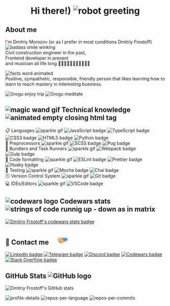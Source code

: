 <!--title start-->
<h1 align="center">Hi there!) <img src="https://user-images.githubusercontent.com/74038190/221352989-518609ab-b4d1-459e-929f-a08cd2bd9b3c.gif" height="50" width="50" alt="robot greeting"></h1>
<!--title end-->
<!--about me start-->
<section>
  <h2>About me</h2>    
  <span>I'm Dmitriy Morozov (or as I prefer in most conditions Dmitriy Frostoff) <img src="https://user-images.githubusercontent.com/74038190/212744289-c46f1717-bfc9-4724-8ef3-4b08e3583110.gif" height="32" width="32" alt="badass smile winking"><br>
  Civil construction engineer in the past, <br>
  Frontend developer in present <br>
  and musician all life long 🎼🎸🎤🎹🎹🎹🎹🎹🎹🎹🥁</span>
  <p>
    <img src="https://user-images.githubusercontent.com/74038190/238200839-9c351cb9-c9a2-4b20-8420-e96b8331a53b.gif" height="32" alt="facts word animated">
    <br>
    Positive, sympathetic, responsible, friendly person that likes learning how to learn to reach mastery in interesting business.
  </p>
  <img src="https://i.pinimg.com/originals/17/bc/93/17bc93709623f3d656249027fb1df1ff.gif" alt="Grogu enjoy trip" height="75"> <img src="https://media.tenor.com/9vZ20T7kkvAAAAAC/baby-yoda.gif" alt="Grogu meditate" height="75">
</section>
<!--about me end-->
<!--Languages and technologies start-->
<section>
  <h2>
    <img src="https://media1.giphy.com/media/v1.Y2lkPTc5MGI3NjExdGx4aThxcXd2MXJ4a3BvcjJlZnVybmRtNjhvdGNsNTE5c2VnN3ltcSZlcD12MV9pbnRlcm5hbF9naWZfYnlfaWQmY3Q9cw/QZgmnqMZzT9jv5plSA/giphy.gif" width="32" alt="magic wand gif">
    Technical knowledge
    <img src="https://media2.giphy.com/media/QssGEmpkyEOhBCb7e1/giphy.gif?cid=ecf05e47a0n3gi1bfqntqmob8g9aid1oyj2wr3ds3mg700bl&rid=giphy.gif" width="32" alt="animated empty closing html tag"></h2>   
  <div>
    <span>
      📋 Languages
      <img src="https://media.tenor.com/3nT-5pb890wAAAAj/sparkle.gif" width="32" alt="sparkle gif">
    </span>
    <img src="https://img.shields.io/badge/-javascript-%23090909?style=for-the-badge&logo=javascript" height="24" alt="JavaScript badge">
    <img src="https://img.shields.io/badge/-typescript-%23090909?style=for-the-badge&logo=typescript" height="24" alt="TypeScript badge">
    <img src="https://img.shields.io/badge/css3-%23090909.svg?style=for-the-badge&logo=css3&logoColor=%231572B6" height="24" alt="CSS3 badge">
    <img src="https://img.shields.io/badge/-HTML5-%23090909?style=for-the-badge&logo=HTML5" height="24" alt="HTML5 badge">
    <img src="https://img.shields.io/badge/python-%23090909?style=for-the-badge&logo=python&logoColor=ffdd54" height="24" alt="Python badge">
  </div>
  <div>
    <span>
      🚀 Preprocessors
      <img src="https://media.tenor.com/3nT-5pb890wAAAAj/sparkle.gif" width="32" alt="sparkle gif">
    </span>
    <img src="https://img.shields.io/badge/-scss-%23090909?style=for-the-badge&logo=sass" height="24" alt="SCSS badge">
    <img src="https://img.shields.io/badge/Pug-CCC5B2?style=for-the-badge&logo=pug&logoColor=8F6905" height="24" alt="Pug badge">  
  </div>
<!--   <div>
    <span>🚀 Frameworks, Platforms and Libraries <img src="https://media.tenor.com/3nT-5pb890wAAAAj/sparkle.gif" width="32" alt="sparkle gif"></span alt="sparkle gif">   
  </div> -->
  <div>
    <span>
      🔗 Bundlers and Task Runners
      <img src="https://media.tenor.com/3nT-5pb890wAAAAj/sparkle.gif" width="32" alt="sparkle gif">
    </span>
    <img src="https://img.shields.io/badge/-webpack-%23090909?style=for-the-badge&logo=webpack" height="24" alt="Webpack badge">
    <img src="https://img.shields.io/badge/-gulp-%23090909?style=for-the-badge&logo=gulp" height="24" alt="Gulp badge">
  </div>
  <div>
    <span>
      📐 Code formatting
      <img src="https://media.tenor.com/3nT-5pb890wAAAAj/sparkle.gif" width="32" alt="sparkle gif">
    </span>
    <img src="https://img.shields.io/badge/-ESLint-%23090909?style=for-the-badge&logo=ESLint&logoColor=341BAB" height="24" alt="ESLint badge">
    <img src="https://img.shields.io/badge/-prettier-%23090909?style=for-the-badge&logo=prettier&logoColor=F7BA3E" height="24" alt="Prettier badge">
    <img src="https://img.shields.io/badge/-Husky-%23090909?style=for-the-badge&logo=Husky&logoColor=FFFF56" height="24" alt="Husky badge">
  </div>
  <div>
    <span>
      🔔 Testing
      <img src="https://media.tenor.com/3nT-5pb890wAAAAj/sparkle.gif" width="32" alt="sparkle gif">
    </span>
    <img src="https://img.shields.io/badge/mocha-%23090909?style=for-the-badge&logo=mocha&logoColor=8d6748" height="24" alt="Mocha badge">
    <img src="https://img.shields.io/badge/chai-%23090909?style=for-the-badge&logo=chai&logoColor=a40802" height="24" alt="Chai badge">
  </div>
  <div>
    <span>
      🕓 Version Control System
      <img src="https://media.tenor.com/3nT-5pb890wAAAAj/sparkle.gif" width="32" alt="sparkle gif">
    </span>    
    <img src="https://img.shields.io/badge/git-%23090909.svg?style=for-the-badge&logo=git&logoColor=white&logoColor=%23E34234" height="24" alt="Git badge">
  </div>
  <div>
    <span>
      💻 IDEs/Editors
      <img src="https://media.tenor.com/3nT-5pb890wAAAAj/sparkle.gif" width="32" alt="sparkle gif">
    </span>
    <img src="https://img.shields.io/badge/VSCode-%23090909?style=for-the-badge&logo=visual%20studio%20code&logoColor=%231572B6" height="24" alt="VSCode badge">
  </div>
</section>
<!--Languages and technologies end-->
<!--Codewars info start-->
<section>
  <h2>
    <img src="https://camo.githubusercontent.com/b5b4d91ce895d7f23d42e7158dbef776c2037e8b304cb0d960f3cb7311db43a0/68747470733a2f2f6769742e696f2f4a4d643461" alt="codewars logo" width="32"> Codewars stats &nbsp;<img src="https://media4.giphy.com/media/v1.Y2lkPTc5MGI3NjExYjFlODRhM2I5M2EzN2JjNjhiMzkyZjg1OWNlMGI5NmQ5NzdlMmUyMiZlcD12MV9pbnRlcm5hbF9naWZzX2dpZklkJmN0PWc/A06UFEx8jxEwU/giphy.gif" width="48" alt="strings of code runnig up - down as in matrix"></h2>
  <a href="https://www.codewars.com/users/rsschool_78dcfb24c923f558" target="_blank"><img src="https://www.codewars.com/users/rsschool_78dcfb24c923f558/badges/large" alt="Dmitriy Frsotoff's codewars stats badge"></a>
</section>
<!--Codewars info end-->
<!--Contact me start-->
<section>
  <h2> 📱 Contact me <img src='https://raw.githubusercontent.com/benbahrenburg/benbahrenburg/main/assets/handshake.gif' width="75" alt="handshake gif'"></h2>    
  <a href="https://www.linkedin.com/in/dmitriy-frostoff/"><img src="https://img.shields.io/badge/-linkedin-090909?style=for-the-badge&logo=linkedin" alt="LinkedIn badge"></a>
  <a href="https://t.me/Dmitriy_Frostoff"><img src="https://img.shields.io/badge/-telegram-090909?style=for-the-badge&logo=telegram" alt="Telegram badge"></a>
  <a href="https://discord.com/channels/@Dmitriy-Frostoff#9603"><img src="https://img.shields.io/badge/-Discord-090909?style=for-the-badge&logo=Discord" alt="Discord badge"></a>
  <a href="https://www.codewars.com/users/rsschool_78dcfb24c923f558"><img src="https://img.shields.io/badge/-Codewars-090909?style=for-the-badge&logo=Codewars&logoColor=%23E34234" alt="Codewars badge"></a>
  <a href="https://stackoverflow.com/users/20705648/dmitriy-frostoff"><img src="https://img.shields.io/badge/-Stackoverflow-090909?style=for-the-badge&logo=stack-overflow&logoColor=%23FF4433" alt="Stack Overflow badge"></a>
</section>
<!--Contact me end-->
<!--GitHub Stats start-->
<section>
  <h2> GitHub Stats <img src="https://media1.giphy.com/media/du3J3cXyzhj75IOgvA/giphy.gif?cid=ecf05e47x2g034i9pzwtzzsd3xgg2w9nr94t4tflbbgo3008&rid=giphy.gif" width="32" alt="GitHub logo"> </h2>

  <img src="https://github-readme-stats-sigma-five.vercel.app/api?username=Dmitriy-Frostoff&show_icons=true&theme=tokyonight&count_private=true" alt="Dmitriy Frostoff's GitHub stats">

  <a href="https://github.com/Dmitriy-Frostoff"></a>
  <img src="http://github-profile-summary-cards.vercel.app/api/cards/profile-details?username=Dmitriy-Frostoff&theme=tokyonight&layout=compact" alt="profile-details">
  <img src="http://github-profile-summary-cards.vercel.app/api/cards/repos-per-language?username=Dmitriy-Frostoff&theme=tokyonight" alt="repos-per-language">
  <img src="http://github-profile-summary-cards.vercel.app/api/cards/most-commit-language?username=Dmitriy-Frostoff&theme=tokyonight" alt="repos-per-commits">
</section>
<!--GitHub Stats end-->
